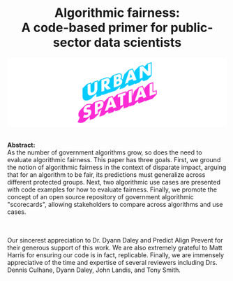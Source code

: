 <div align="center">
  <h1>Algorithmic fairness:<br>A code-based primer for public-sector data scientists<br></h1>

  <img src="urbanSpatial_fairnessTitle-01.png"></img>
</div>

<br><strong>Abstract:</strong><br>As the number of government algorithms grow, so does the need to evaluate algorithmic fairness. This paper has three goals. First, we ground the notion of algorithmic fairness in the context of disparate impact, arguing that for an algorithm to be fair, its predictions must generalize across different protected groups. Next, two algorithmic use cases are presented with code examples for how to evaluate fairness. Finally, we promote the concept of an open source repository of government algorithmic "scorecards", allowing stakeholders to compare across algorithms and use cases.


<br>
<br>
<italics>Our sincerest appreciation to Dr. Dyann Daley and Predict Align Prevent for their generous support of this work. We are also extremely grateful to Matt Harris for ensuring our code is in fact, replicable. Finally, we are immensely appreciative of the time and expertise of several reviewers including Drs. Dennis Culhane, Dyann Daley, John Landis, and Tony Smith.</italics>
